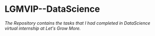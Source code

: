 # LGMVIP--DataScience
<h6>The Repository contains the tasks that I had completed in DataScience virtual internship at Let's Grow More.</h6>
